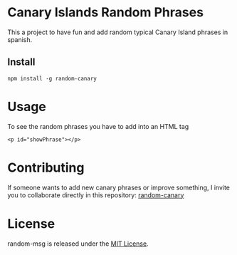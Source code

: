 # Canary Islands Random Phrases

This a project to have fun and add random typical Canary Island phrases in spanish.  


## Install

```npm
npm install -g random-canary
```

# Usage

To see the random phrases you have to add into an HTML tag 

```
<p id="showPhrase"></p>
```

# Contributing
If someone wants to add new canary phrases or improve something, I invite you to collaborate directly in this repository: [random-canary](https://github.com/cquesadad/random-canary)

# License
random-msg is released under the [MIT License](https://opensource.org/licenses/MIT).